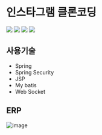 # 인스타그램 클론코딩
<img src="https://img.shields.io/badge/Spring Boot-6DB33F?style=flat-square&logo=Spring Boot&logoColor=white"/> <img src="https://img.shields.io/badge/Javascript-F7DF1E?style=flat-square&logo=Javascript&logoColor=white"/> <img src="https://img.shields.io/badge/HTML5-E34F26?style=flat-square&logo=HTML5&logoColor=white"/> <img src="https://img.shields.io/badge/MySQL-4479A1?style=flat-square&logo=MySQL&logoColor=white"/> 


## 사용기술
- Spring
- Spring Security
- JSP
- My batis
- Web Socket

## ERP
![image](https://github.com/Ryel1580/PhotoGram/assets/110091706/41e5cfa1-82d7-4fb3-a7c8-9bcdf025fc61)
